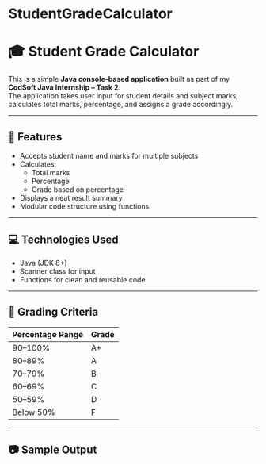 # StudentGradeCalculator

# 🎓 Student Grade Calculator

This is a simple **Java console-based application** built as part of my **CodSoft Java Internship – Task 2**.  
The application takes user input for student details and subject marks, calculates total marks, percentage, and assigns a grade accordingly.

---

## 📌 Features

- Accepts student name and marks for multiple subjects
- Calculates:
  - Total marks
  - Percentage
  - Grade based on percentage
- Displays a neat result summary
- Modular code structure using functions

---

## 💻 Technologies Used

- Java (JDK 8+)
- Scanner class for input
- Functions for clean and reusable code

---

## 🧮 Grading Criteria

| Percentage Range | Grade |
|------------------|-------|
| 90–100%          | A+    |
| 80–89%           | A     |
| 70–79%           | B     |
| 60–69%           | C     |
| 50–59%           | D     |
| Below 50%        | F     |

---

## 📷 Sample Output


